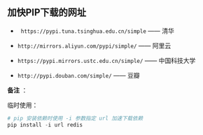 ## 加快PIP下载的网址



+ ` https://pypi.tuna.tsinghua.edu.cn/simple` —— 清华


+ `http://mirrors.aliyun.com/pypi/simple/` —— 阿里云


+ `https://pypi.mirrors.ustc.edu.cn/simple/` —— 中国科技大学


+ `http://pypi.douban.com/simple/` —— 豆瓣



**备注** ：

临时使用：

```python
# pip 安装依赖时使用 -i 参数指定 url 加速下载依赖
pip install -i url redis 
```

